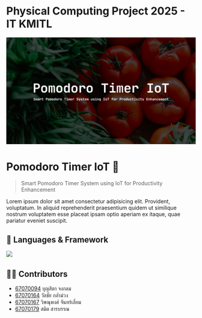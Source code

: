 # Physical Computing Project 2025 - IT KMITL

<p align="center">
    <img width=1000 height=auto src="/image/backdrop.png">
</p>

# Pomodoro Timer IoT 🍅
> Smart Pomodoro Timer System using IoT for Productivity Enhancement

Lorem ipsum dolor sit amet consectetur adipisicing elit. Provident, voluptatum. In aliquid reprehenderit praesentium quidem ut similique nostrum voluptatem esse placeat ipsam optio aperiam ex itaque, quae pariatur eveniet suscipit.

## 🚀 Languages & Framework
<img src="https://skillicons.dev/icons?i=arduino,html,bootstrap"/>

## 🧑‍💻 Contributors
* [67070094](https://github.com/CyanKagami) บุญสิตา จงกลม
* [67070164](https://github.com/GEOFFCHARGE) วัลชัย กล่ำม่วง
* [67070167](https://github.com/WissanupongChanliem) วิษณุพงศ์ จันทร์เลี่ยม
* [67070179](https://github.com/67070179Smith) สมิต สารบรรณ
